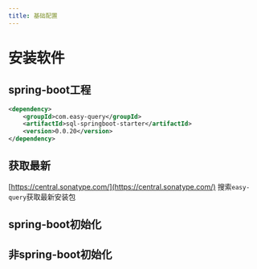 ```yaml
---
title: 基础配置
---
```


# 安装软件

## spring-boot工程
```xml
<dependency>
    <groupId>com.easy-query</groupId>
    <artifactId>sql-springboot-starter</artifactId>
    <version>0.0.20</version>
</dependency>
```

## 获取最新

[https://central.sonatype.com/](https://central.sonatype.com/) 搜索`easy-query`获取最新安装包



## spring-boot初始化

## 非spring-boot初始化